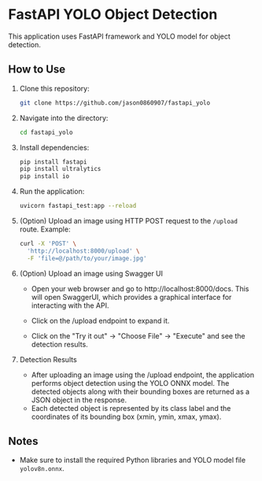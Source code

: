 # FastAPI YOLO Object Detection

This application uses FastAPI framework and YOLO model for object detection.

## How to Use

1. Clone this repository:

   ```bash
   git clone https://github.com/jason0860907/fastapi_yolo
   ```

2. Navigate into the directory:

   ```bash
   cd fastapi_yolo
   ```

3. Install dependencies:

   ```bash
   pip install fastapi
   pip install ultralytics
   pip install io
   ```

4. Run the application:

   ```bash
   uvicorn fastapi_test:app --reload
   ```

5. (Option) Upload an image using HTTP POST request to the `/upload` route. Example:

   ```bash
   curl -X 'POST' \
     'http://localhost:8000/upload' \
     -F 'file=@/path/to/your/image.jpg'
   ```

6. (Option) Upload an image using Swagger UI

     - Open your web browser and go to http://localhost:8000/docs. This will open SwaggerUI, which provides a graphical interface for interacting with the API.

     - Click on the /upload endpoint to expand it.

     - Click on the "Try it out" -> "Choose File" -> "Execute" and see the detection results.

7. Detection Results
      - After uploading an image using the /upload endpoint, the application performs object detection using the YOLO ONNX model. The detected objects along with their bounding boxes are returned as a JSON object in the response.
      - Each detected object is represented by its class label and the coordinates of its bounding box (xmin, ymin, xmax, ymax).


## Notes

- Make sure to install the required Python libraries and YOLO model file `yolov8n.onnx`.
